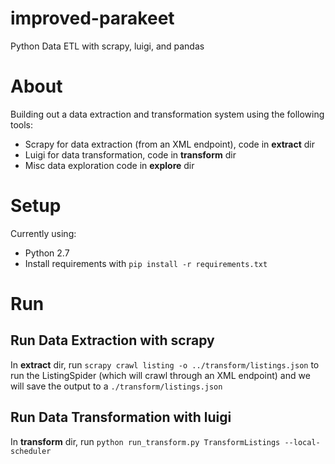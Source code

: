 # improved-parakeet
Python Data ETL with scrapy, luigi, and pandas

# About

Building out a data extraction and transformation system using the following tools:

* Scrapy for data extraction (from an XML endpoint), code in **extract** dir
* Luigi for data transformation, code in **transform** dir
* Misc data exploration code in **explore** dir

# Setup

Currently using:

* Python 2.7
* Install requirements with `pip install -r requirements.txt`

# Run

## Run Data Extraction with **scrapy**

In **extract** dir, run `scrapy crawl listing -o ../transform/listings.json` to
run the ListingSpider (which will crawl through an XML endpoint) and we will
save the output to a `./transform/listings.json`

## Run Data Transformation with **luigi**

In **transform** dir, run `python run_transform.py TransformListings --local-scheduler`

